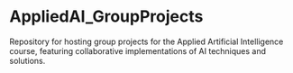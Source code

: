 # AppliedAI_GroupProjects
Repository for hosting group projects for the Applied Artificial Intelligence course, featuring collaborative implementations of AI techniques and solutions.
